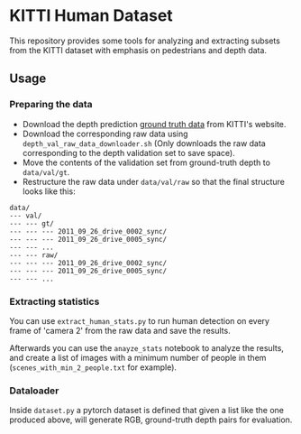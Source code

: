 # KITTI Human Dataset

This repository provides some tools for analyzing and 
extracting subsets from the KITTI dataset with emphasis on pedestrians
and depth data.

## Usage
### Preparing the data
- Download the depth prediction [ground truth data](http://www.cvlibs.net/download.php?file=data_depth_annotated.zip) from KITTI's website.
- Download the corresponding raw data using `depth_val_raw_data_downloader.sh` (Only downloads the raw data corresponding to the depth validation set to save space).
- Move the contents of the validation set from ground-truth depth to `data/val/gt`.
- Restructure the raw data under `data/val/raw` so that the final structure looks like this:
```
data/
--- val/
--- --- gt/
--- --- --- 2011_09_26_drive_0002_sync/
--- --- --- 2011_09_26_drive_0005_sync/
--- --- ...
--- --- raw/
--- --- --- 2011_09_26_drive_0002_sync/
--- --- --- 2011_09_26_drive_0005_sync/
--- --- ...
```

### Extracting statistics
You can use `extract_human_stats.py` to run human detection on every frame of 'camera 2' from the raw data and save the results.

Afterwards you can use the `anayze_stats` notebook to analyze the results, and create a list of images with a minimum number of people in them (`scenes_with_min_2_people.txt` for example). 

### Dataloader
Inside `dataset.py` a pytorch dataset is defined that given a list like the one produced above, will generate RGB, ground-truth depth pairs for evaluation.
